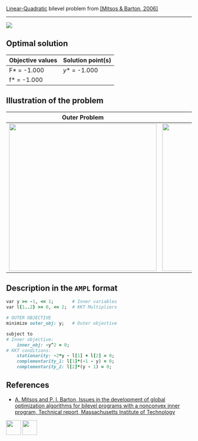 [Linear-Quadratic](/BASBLib/LP-QP-problems) bilevel problem from [\[Mitsos & Barton, 2006\]][Mitsos & Barton, 2006]

---

![](/BASBLib/images/mb_2006_01_eq.jpg)

## Optimal solution

Objective values   | Solution point(s) |
------------------ | ----------------- |
F* = -1.000        | _y_* = -1.000      |
f* = -1.000        |                   |

## Illustration of the problem

Outer Problem    | Inner Problem    |
---------------- | ---------------- |
<img src="/BASBLib/images/mb_2006_01_outer.jpg" width="400"> | <img src="/BASBLib/images/mb_2006_01_inner.jpg" width="400"> |

## Description in the `AMPL` format

```ruby
var y >= -1, <= 1;       # Inner variables
var l{1..2} >= 0, <= 2;  # KKT Multipliers

# OUTER OBJECTIVE
minimize outer_obj: y;   # Outer objective

subject to
# Inner objective:
    inner_obj: -y^2 = 0;
# KKT conditions:
    stationarity: -2*y - l[1] + l[2] = 0;
    complementarity_1: l[1]*(-1 - y) = 0;
    complementarity_2: l[2]*(y - 1) = 0;
```

##  References

 - [A. Mitsos and P. I. Barton, Issues in the development of global optimization algorithms for bilevel programs with a nonconvex inner program, Technical report, Massachusetts Institute of Technology](https://yoric.mit.edu/sites/default/files/documents/bilevelissues.pdf)

[<img src="http://www.interupgrade.com/images/pfeil-backbutton.png" width="40" height="40">](/BASBLib/LP-QP-problems "Back to summary of LP-QP bilevel problems")
[<img src="https://cdn1.iconfinder.com/data/icons/MetroStation-PNG/128/MB__home.png" width="40" height="40">](/BASBLib/index "Back to homepage")

[Mitsos & Barton, 2006]: https://yoric.mit.edu/sites/default/files/documents/bilevelissues.pdf
